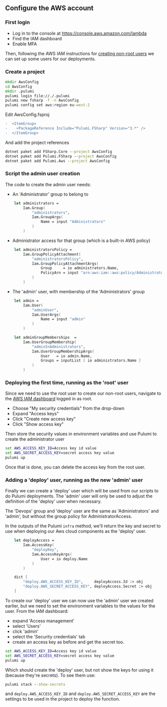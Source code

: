 ## Configure the AWS account
### First login
- Log in to the console at https://console.aws.amazon.com/lambda
- Find the IAM dashboard
- Enable MFA

Then, following the AWS IAM instructions for [creating non-root users](https://docs.aws.amazon.com/IAM/latest/UserGuide/getting-started_create-admin-group.html) we can set up some users for our deployments.
### Create a project
```cmd
mkdir AwsConfig
cd AwsConfig
mkdir .pulumi
pulumi login file://./.pulumi
pulumi new fsharp -f -n AwsConfig
pulumi config set aws:region eu-west-2
```
Edit AwsConfig.fsproj
```diff
-  <ItemGroup>
-    <PackageReference Include="Pulumi.FSharp" Version="3.*" />
-  </ItemGroup>
```
And add the project references
```cmd
dotnet paket add FSharp.Core --project AwsConfig
dotnet paket add Pulumi.FSharp --project AwsConfig
dotnet paket add Pulumi.Aws --project AwsConfig
```
### Script the admin user creation
The code to create the admin user needs:
- An 'Administrator' group to belong to
```fsharp
    let administrators =
        Iam.Group(
            "administrators",
            Iam.GroupArgs(
                Name = input "Administrators"
            )
        )
```
- Administrator access for that group (which is a built-in AWS policy)
```fsharp
    let administratorsPolicy =
        Iam.GroupPolicyAttachment(
            "administratorsPolicy",
            Iam.GroupPolicyAttachmentArgs(
                Group     = io administrators.Name,
                PolicyArn = input "arn:aws:iam::aws:policy/AdministratorAccess"
            )
        )
```
- The 'admin' user, with membership of the 'Administrators' group
```fsharp
    let admin =
        Iam.User(
            "adminUser",
            Iam.UserArgs(
                Name = input "admin"
            )
        )

    let adminGroupMemberships  =
        Iam.UserGroupMembership(
            "adminInAdministrators",
            Iam.UserGroupMembershipArgs(
                User   = io admin.Name,
                Groups = inputList [ io administrators.Name ]
            )
        )
```
### Deploying the first time, running as the 'root' user
Since we need to use the root user to create our non-root users, navigate to the [AWS IAM dashboard](
https://console.aws.amazon.com/iam/home) logged in as root.
- Choose "My security credentials" from the drop-down
- Expand "Access keys"
- Click "Create new access key"
- Click "Show access key"

Then store the security values in environment variables and use Pulumi to create the administrator user
```cmd
set AWS_ACCESS_KEY_ID=Access key id value
set AWS_SECRET_ACCESS_KEY=secret access key value
pulumi up
```
Once that is done, you can delete the access key from the root user.
### Adding a 'deploy' user, running as the new 'admin' user
Finally we can create a 'deploy' user which will be used from our scripts to do Pulumi deployments. 
The 'admin' user will only be used to adjust the definition of the 'deploy' user when necessary.

The 'Devops' group and 'deploy' user are the same as 'Administrators' and 'admin', but without the group policy for AdministratorAccess.

In the outputs of the Pulumi `infra` method, we'll return the key and secret to use when deploying our Aws cloud components as the 'deploy' user.

```fsharp
    let deployAccess =
        Iam.AccessKey(
            "deployKey",
            Iam.AccessKeyArgs(
                User = io deploy.Name
            )
        )

    dict [
        "deploy.AWS_ACCESS_KEY_ID",     deployAccess.Id :> obj
        "deploy.AWS_SECRET_ACCESS_KEY", deployAccess.Secret :> obj
    ]
```
To create our 'deploy' user we can now use the 'admin' user we created earlier, but we need to set the environment variables
to the values for the user. From the IAM dashboard:
- expand 'Access management'
- select 'Users'
- click 'admin'
- select the 'Security credentials' tab
- create an access key as before and get the secret too.
```cmd
set AWS_ACCESS_KEY_ID=Access key id value
set AWS_SECRET_ACCESS_KEY=secret access key value
pulumi up
```
Which should create the 'deploy' user, but not show the keys for using it (because they're secrets). To see them use:
```cmd
pulumi stack --show-secrets
```
and `deploy.AWS_ACCESS_KEY_ID` and `deploy.AWS_SECRET_ACCESS_KEY` are the settings to be used in the project to deploy the function.
